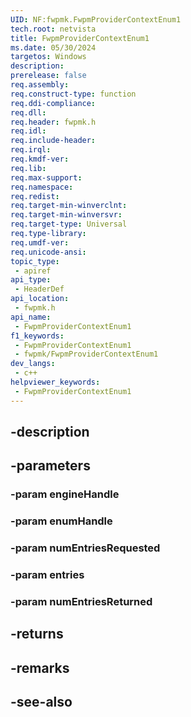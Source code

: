 ```yaml
---
UID: NF:fwpmk.FwpmProviderContextEnum1
tech.root: netvista
title: FwpmProviderContextEnum1
ms.date: 05/30/2024
targetos: Windows
description: 
prerelease: false
req.assembly: 
req.construct-type: function
req.ddi-compliance: 
req.dll: 
req.header: fwpmk.h
req.idl: 
req.include-header: 
req.irql: 
req.kmdf-ver: 
req.lib: 
req.max-support: 
req.namespace: 
req.redist: 
req.target-min-winverclnt: 
req.target-min-winversvr: 
req.target-type: Universal
req.type-library: 
req.umdf-ver: 
req.unicode-ansi: 
topic_type:
 - apiref
api_type:
 - HeaderDef
api_location:
 - fwpmk.h
api_name:
 - FwpmProviderContextEnum1
f1_keywords:
 - FwpmProviderContextEnum1
 - fwpmk/FwpmProviderContextEnum1
dev_langs:
 - c++
helpviewer_keywords:
 - FwpmProviderContextEnum1
---
```


## -description

## -parameters

### -param engineHandle

### -param enumHandle

### -param numEntriesRequested

### -param entries

### -param numEntriesReturned

## -returns

## -remarks

## -see-also

